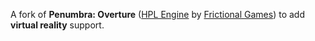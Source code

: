 A fork of **Penumbra: Overture** ([HPL Engine](https://github.com/FrictionalGames/HPL1Engine) by [Frictional Games](https://frictionalgames.com/)) to add **virtual reality** support.
